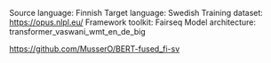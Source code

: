 Source language: Finnish
Target language: Swedish
Training dataset: https://opus.nlpl.eu/
Framework toolkit: Fairseq
Model architecture: transformer_vaswani_wmt_en_de_big

https://github.com/MusserO/BERT-fused_fi-sv